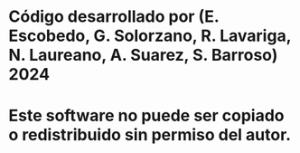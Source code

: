 # Código desarrollado por (E. Escobedo, G. Solorzano, R. Lavariga, N. Laureano, A. Suarez, S. Barroso) 2024
# Este software no puede ser copiado o redistribuido sin permiso del autor.
